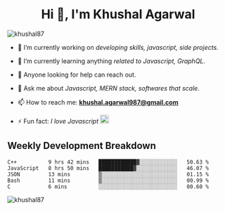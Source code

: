 <h1 align="center">Hi 👋, I'm Khushal Agarwal</h1>


<p align="left"> <img src="https://komarev.com/ghpvc/?username=khushal87&label=Profile Views&color=green&style=plastic" alt="khushal87" /> </p>

- 🔭 I’m currently working on *developing skills, javascript, side projects*.

- 🌱 I’m currently learning anything *related to Javascript, GraphQL.*

- 🤔 Anyone looking for help can reach out.

- 💬 Ask me about *Javascript, MERN stack, softwares that scale.*

- 📫 How to reach me: **khushal.agarwal987@gmail.com**

- ⚡ Fun fact: *I love Javascript <img src="https://devicons.github.io/devicon/devicon.git/icons/javascript/javascript-original.svg" alt="javascript" width="20" height="20"/>*




## Weekly Development Breakdown
<!--START_SECTION:waka-->
```text
C++          9 hrs 42 mins   ████████████▓░░░░░░░░░░░░   50.63 % 
JavaScript   8 hrs 50 mins   ███████████▓░░░░░░░░░░░░░   46.07 % 
JSON         13 mins         ▒░░░░░░░░░░░░░░░░░░░░░░░░   01.15 % 
Bash         11 mins         ▒░░░░░░░░░░░░░░░░░░░░░░░░   00.99 % 
C            6 mins          ░░░░░░░░░░░░░░░░░░░░░░░░░   00.60 % 
```
<!--END_SECTION:waka-->
<p><img align="center" src="https://github-readme-stats.vercel.app/api?username=khushal87&count_private=true&show_icons=true" alt="khushal87"/></p>

